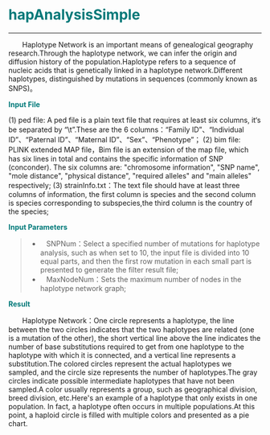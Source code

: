 # <font color="#007979">hapAnalysisSimple</font>

---

&#160; &#160; &#160; &#160;Haplotype Network is an important means of genealogical geography research.Through the haplotype network, we can infer the origin and diffusion history of the population.Haplotype refers to a sequence of nucleic acids that is genetically linked in a haplotype network.Different haplotypes, distinguished by mutations in sequences (commonly known as SNPS)。

**<font color="#007979">Input File</font>**

(1) ped file: A ped file is a plain text file that requires at least six columns, it‘s be separated by “\t”.These are the 6 columns：“Family ID”、“Individual ID”、“Paternal ID”、“Maternal ID”、“Sex”、“Phenotype”；
(2) bim file: PLINK extended MAP file，Bim file is an extension of the map file, which has six lines in total and contains the specific information of SNP (conconder). The six columns are: "chromosome information", "SNP name", "mole distance", "physical distance", "required alleles" and "main alleles" respectively;
(3) strainInfo.txt：The text file should have at least three columns of information, the first column is species and the second column is species corresponding to subspecies,the third column is the country of the species;


**<font color="#007979">Input Parameters</font>**

> * &#160; &#160;<label id='SNPNum'>SNPNum：</label>Select a specified number of mutations for haplotype analysis, such as when set to 10, the input file is divided into 10 equal parts, and then the first row mutation in each small part is presented to generate the filter result file;
> * &#160; &#160;<label id='MaxNodeNum'>MaxNodeNum：</label>Sets the maximum number of nodes in the haplotype network graph;


**<font color="#007979">Result</font>**

&#160; &#160; &#160; &#160;Haplotype Network：One circle represents a haplotype, the line between the two circles indicates that the two haplotypes are related (one is a mutation of the other), the short vertical line above the line indicates the number of base substitutions required to get from one haplotype to the haplotype with which it is connected, and a vertical line represents a substitution.The colored circles represent the actual haplotypes we sampled, and the circle size represents the number of haplotypes.The gray circles indicate possible intermediate haplotypes that have not been sampled.A color usually represents a group, such as geographical division, breed division, etc.Here's an example of a haplotype that only exists in one population. In fact, a haplotype often occurs in multiple populations.At this point, a haploid circle is filled with multiple colors and presented as a pie chart.
